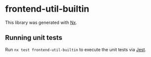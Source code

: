 # frontend-util-builtin

This library was generated with [Nx](https://nx.dev).

## Running unit tests

Run `nx test frontend-util-builtin` to execute the unit tests via [Jest](https://jestjs.io).
